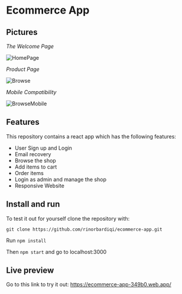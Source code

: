 # Ecommerce App

## Pictures

*The Welcome Page*

![HomePage](HomePageSc.png)

*Product Page*

![Browse](BrowseSc.png)

*Mobile Compatibility*

![BrowseMobile](BrowseMobSc.png)

## Features
This repository contains a react app which has the following features:
* User Sign up and Login
* Email recovery
* Browse the shop
* Add items to cart
* Order items
* Login as admin and manage the shop
* Responsive Website

## Install and run
To test it out for yourself clone the repository with:

`git clone https://github.com/rinorbardiqi/ecommerce-app.git`

Run `npm install`

Then `npm start` and go to localhost:3000

## Live preview
Go to this link to try it out: https://ecommerce-app-349b0.web.app/
